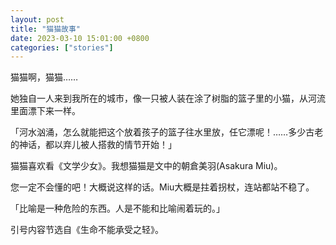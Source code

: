 ```yaml
---
layout: post
title: "猫猫故事"
date: 2023-03-10 15:01:00 +0800
categories: ["stories"]
---
```


猫猫啊，猫猫……

她独自一人来到我所在的城市，像一只被人装在涂了树脂的篮子里的小猫，从河流里面漂下来一样。

「河水汹涌，怎么就能把这个放着孩子的篮子往水里放，任它漂呢！……多少古老的神话，都以弃儿被人搭救的情节开始！」

猫猫喜欢看《文学少女》。我想猫猫是文中的朝倉美羽(Asakura Miu)。

您一定不会懂的吧！大概说这样的话。Miu大概是拄着拐杖，连站都站不稳了。

「比喻是一种危险的东西。人是不能和比喻闹着玩的。」

引号内容节选自《生命不能承受之轻》。
